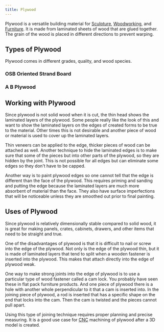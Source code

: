 ```yaml
---
title: Plywood
---
```


Plywood is a versatile building material for [Sculpture](../sculpture/sculpture.md), [Woodworking](woodworking.md), and [Furniture](furniture.md). It is made from laminated sheets of wood that are glued together. The grain of the wood is placed in different directions to prevent warping.

## Types of Plywood

Plywood comes in different grades, quality, and wood species.

### OSB Oriented Strand Board

### A B Plywood

## Working with Plywood

Since plywood is not solid wood when it is cut, the thin head shows the laminated layers of the plywood. Some people really like the look of this and want to show the laminated layers on the edges of created forms to be true to the material. Other times this is not desirable and another piece of wood or material is used to cover up the laminated layers.

Thin veneers can be applied to the edge, thicker pieces of wood can be attached as well. Another technique to hide the laminated edges is to make sure that some of the pieces but into other parts of the plywood, so they are hidden by the joint. This is not possible for all edges but can eliminate some edges so they don't have to be capped.

Another way is to paint plywood edges so one cannot tell that the edge is different than the face of the plywood. This requires priming and sanding and putting the edge because the laminated layers are much more absorbent of material than the face. They also have surface imperfections that will be noticeable unless they are smoothed out prior to final painting.

## Uses of Plywood

Since plywood is relatively dimensionally stable compared to solid wood, it is great for making panels, crates, cabinets, drawers, and other items that need to be straight and true.

One of the disadvantages of plywood is that it is difficult to nail or screw into the edge of the plywood. Not only is the edge of the plywood thin, but it is made of laminated layers that tend to split when a wooden fastener is inserted into the plywood. This makes that attach directly into the edge of plywood weak.

One way to make strong joints into the edge of plywood is to use a particular type of wood fastener called a cam lock. You probably have seen these in flat pack furniture products. And one piece of plywood there is a hole with another whole perpendicular to it that a cam is inserted into. In the joining piece of plywood, a rod is inserted that has a specific shape on the end that locks into the cam. Then the cam is twisted and the pieces cannot pull apart.

Using this type of joining technique requires proper planning and precise measuring. It is a good use case for [CNC](../digital-fabrication/cnc/cnc.md) machining of plywood after a 3D model is created.
